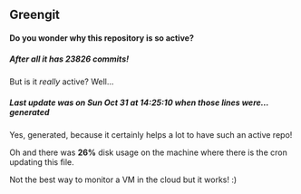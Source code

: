 ## Greengit

#### Do you wonder why this repository is so active?

##### After all it has 23826 commits!

But is it *really* active? Well...

##### Last update was on Sun Oct 31 at 14:25:10 when those lines were... generated

Yes, generated, because it certainly helps a lot to have such an active repo!

Oh and there was **26%** disk usage on the machine
where there is the cron updating this file.

Not the best way to monitor a VM in the cloud but it works! :)

